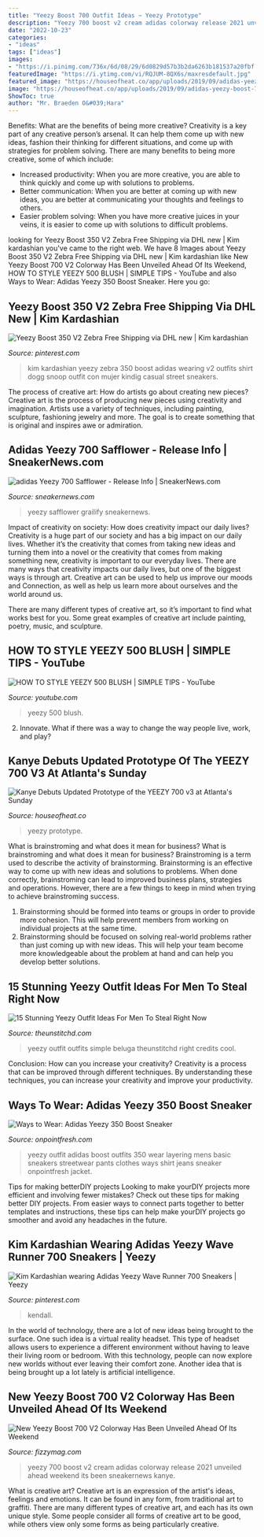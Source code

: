 ```yaml
---
title: "Yeezy Boost 700 Outfit Ideas ~ Yeezy Prototype"
description: "Yeezy 700 boost v2 cream adidas colorway release 2021 unveiled ahead weekend its been sneakernews kanye"
date: "2022-10-23"
categories:
- "ideas"
tags: ["ideas"]
images:
- "https://i.pinimg.com/736x/6d/08/29/6d0829d57b3b2da6263b181537a20fbf.jpg"
featuredImage: "https://i.ytimg.com/vi/RQJUM-8QX6s/maxresdefault.jpg"
featured_image: "https://houseofheat.co/app/uploads/2019/09/adidas-yeezy-boost-700-v3-sunday-service-3.jpg"
image: "https://houseofheat.co/app/uploads/2019/09/adidas-yeezy-boost-700-v3-sunday-service-3.jpg"
ShowToc: true
author: "Mr. Braeden O&#039;Hara"
---
```



Benefits: What are the benefits of being more creative?
Creativity is a key part of any creative person’s arsenal. It can help them come up with new ideas, fashion their thinking for different situations, and come up with strategies for problem solving. There are many benefits to being more creative, some of which include: 
- Increased productivity: When you are more creative, you are able to think quickly and come up with solutions to problems.
- Better communication: When you are better at coming up with new ideas, you are better at communicating your thoughts and feelings to others.
- Easier problem solving: When you have more creative juices in your veins, it is easier to come up with solutions to difficult problems.

	

		
looking for Yeezy Boost 350 V2 Zebra Free Shipping via DHL new | Kim kardashian you've came to the right web. We have 8 Images about Yeezy Boost 350 V2 Zebra Free Shipping via DHL new | Kim kardashian like New Yeezy Boost 700 V2 Colorway Has Been Unveiled Ahead Of Its Weekend, HOW TO STYLE YEEZY 500 BLUSH | SIMPLE TIPS - YouTube and also Ways to Wear: Adidas Yeezy 350 Boost Sneaker. Here you go:
		
    
## Yeezy Boost 350 V2 Zebra Free Shipping Via DHL New | Kim Kardashian

<img loading=lazy src="https://i.pinimg.com/736x/6d/08/29/6d0829d57b3b2da6263b181537a20fbf.jpg" onerror="this.onerror=null;this.src='https://tse3.mm.bing.net/th?id=OIP.Hnm2gavw4LZj8mMf0hSjVAHaLH&amp;pid=15.1';" alt="Yeezy Boost 350 V2 Zebra Free Shipping via DHL new | Kim kardashian">

_Source: pinterest.com_

>kim kardashian yeezy zebra 350 boost adidas wearing v2 outfits shirt dogg snoop outfit con mujer kindig casual street sneakers. 

	

The process of creative art: How do artists go about creating new pieces?
Creative art is the process of producing new pieces using creativity and imagination. Artists use a variety of techniques, including painting, sculpture, fashioning jewelry and more. The goal is to create something that is original and inspires awe or admiration.

    
## Adidas Yeezy 700 Safflower - Release Info | SneakerNews.com

<img loading=lazy src="https://sneakernews.com/wp-content/uploads/2020/10/adidas-yeezy-700-v3-safflower-1.jpg?w=1140" onerror="this.onerror=null;this.src='https://tse1.mm.bing.net/th?id=OIP.uGVDv01ReAKYkCn1YaP-lwHaHZ&amp;pid=15.1';" alt="adidas Yeezy 700 Safflower - Release Info | SneakerNews.com">

_Source: sneakernews.com_

>yeezy safflower grailify sneakernews. 

	

Impact of creativity on society: How does creativity impact our daily lives?
Creativity is a huge part of our society and has a big impact on our daily lives. Whether it’s the creativity that comes from taking new ideas and turning them into a novel or the creativity that comes from making something new, creativity is important to our everyday lives.
There are many ways that creativity impacts our daily lives, but one of the biggest ways is through art. Creative art can be used to help us improve our moods and Connection, as well as help us learn more about ourselves and the world around us.

There are many different types of creative art, so it’s important to find what works best for you. Some great examples of creative art include painting, poetry, music, and sculpture.

    
## HOW TO STYLE YEEZY 500 BLUSH | SIMPLE TIPS - YouTube

<img loading=lazy src="https://i.ytimg.com/vi/RQJUM-8QX6s/maxresdefault.jpg" onerror="this.onerror=null;this.src='https://tse3.mm.bing.net/th?id=OIP.tP4YJyKe7PNpmgbBEjMQhAHaEK&amp;pid=15.1';" alt="HOW TO STYLE YEEZY 500 BLUSH | SIMPLE TIPS - YouTube">

_Source: youtube.com_

>yeezy 500 blush. 

	

2. Innovate. What if there was a way to change the way people live, work, and play?

    
## Kanye Debuts Updated Prototype Of The YEEZY 700 V3 At Atlanta&#039;s Sunday

<img loading=lazy src="https://houseofheat.co/app/uploads/2019/09/adidas-yeezy-boost-700-v3-sunday-service-3.jpg" onerror="this.onerror=null;this.src='https://tse1.mm.bing.net/th?id=OIP.IP-2r9eDor6x1rvSTzn6NAHaJE&amp;pid=15.1';" alt="Kanye Debuts Updated Prototype of the YEEZY 700 v3 at Atlanta&#039;s Sunday">

_Source: houseofheat.co_

>yeezy prototype. 

	

What is brainstroming and what does it mean for business?
What is brainstroming and what does it mean for business?
Brainstroming is a term used to describe the activity of brainstorming. Brainstorming is an effective way to come up with new ideas and solutions to problems. When done correctly, brainstroming can lead to improved business plans, strategies and operations. However, there are a few things to keep in mind when trying to achieve brainstroming success.

1) Brainstorming should be formed into teams or groups in order to provide more cohesion. This will help prevent members from working on individual projects at the same time.
2) Brainstorming should be focused on solving real-world problems rather than just coming up with new ideas. This will help your team become more knowledgeable about the problem at hand and can help you develop better solutions.

    
## 15 Stunning Yeezy Outfit Ideas For Men To Steal Right Now

<img loading=lazy src="https://i1.wp.com/www.theunstitchd.com/wp-content/uploads/2018/07/simple-yeezy-outfits-for-men.jpg?fit=681%2C1349" onerror="this.onerror=null;this.src='https://tse3.mm.bing.net/th?id=OIP.ARo5pNbQ4lDK-xevM4z5iwHaOq&amp;pid=15.1';" alt="15 Stunning Yeezy Outfit Ideas For Men To Steal Right Now">

_Source: theunstitchd.com_

>yeezy outfit outfits simple beluga theunstitchd right credits cool. 

	

Conclusion: How can you increase your creativity?
Creativity is a process that can be improved through different techniques. By understanding these techniques, you can increase your creativity and improve your productivity.

    
## Ways To Wear: Adidas Yeezy 350 Boost Sneaker

<img loading=lazy src="https://onpointfresh.com/wp-content/uploads/2016/03/Cc-42KXEAAO1-z.jpg" onerror="this.onerror=null;this.src='https://tse3.mm.bing.net/th?id=OIP.ybTxAUW6MPHe83WzDXFSxwHaHa&amp;pid=15.1';" alt="Ways to Wear: Adidas Yeezy 350 Boost Sneaker">

_Source: onpointfresh.com_

>yeezy outfit adidas boost outfits 350 wear layering mens basic sneakers streetwear pants clothes ways shirt jeans sneaker onpointfresh jacket. 

	

Tips for making betterDIY projects
Looking to make yourDIY projects more efficient and involving fewer mistakes? Check out these tips for making better DIY projects. From easier ways to connect parts together to better templates and instructions, these tips can help make yourDIY projects go smoother and avoid any headaches in the future.

    
## Kim Kardashian Wearing Adidas Yeezy Wave Runner 700 Sneakers | Yeezy

<img loading=lazy src="https://i.pinimg.com/736x/ae/f8/b3/aef8b31b02854f0f25e6343306e194aa.jpg" onerror="this.onerror=null;this.src='https://tse2.mm.bing.net/th?id=OIP.KFHEqR8H6Lb_N6YN8YAFUAAAAA&amp;pid=15.1';" alt="Kim Kardashian wearing Adidas Yeezy Wave Runner 700 Sneakers | Yeezy">

_Source: pinterest.com_

>kendall. 

	

In the world of technology, there are a lot of new ideas being brought to the surface. One such idea is a virtual reality headset. This type of headset allows users to experience a different environment without having to leave their living room or bedroom. With this technology, people can now explore new worlds without ever leaving their comfort zone. Another idea that is being brought up a lot lately is artificial intelligence.

    
## New Yeezy Boost 700 V2 Colorway Has Been Unveiled Ahead Of Its Weekend

<img loading=lazy src="https://fizzymag.com/uploads/article_photo/file_name/082d9a0d-f791-494f-a726-23453b2abb2b/new-yeezy-boost-700-v2-colorway-3.jpg" onerror="this.onerror=null;this.src='https://tse2.mm.bing.net/th?id=OIP.PcbkaMqH2TPj59OqR_V-TAHaE8&amp;pid=15.1';" alt="New Yeezy Boost 700 V2 Colorway Has Been Unveiled Ahead Of Its Weekend">

_Source: fizzymag.com_

>yeezy 700 boost v2 cream adidas colorway release 2021 unveiled ahead weekend its been sneakernews kanye. 

	

What is creative art?
Creative art is an expression of the artist's ideas, feelings and emotions. It can be found in any form, from traditional art to graffiti. There are many different types of creative art, and each has its own unique style. Some people consider all forms of creative art to be good, while others view only some forms as being particularly creative.

